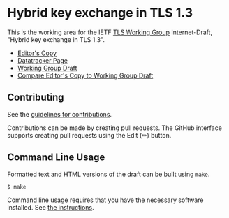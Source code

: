 # Hybrid key exchange in TLS 1.3

This is the working area for the IETF [TLS Working Group](https://datatracker.ietf.org/wg/tls/documents/) Internet-Draft, "Hybrid key exchange in TLS 1.3".

* [Editor's Copy](https://dstebila.github.io/draft-ietf-tls-hybrid-design/#go.draft-ietf-tls-hybrid-design.html)
* [Datatracker Page](https://datatracker.ietf.org/doc/draft-ietf-tls-hybrid-design)
* [Working Group Draft](https://datatracker.ietf.org/doc/html/draft-ietf-tls-hybrid-design)
* [Compare Editor's Copy to Working Group Draft](https://dstebila.github.io/draft-ietf-tls-hybrid-design/#go.draft-ietf-tls-hybrid-design.diff)


## Contributing

See the
[guidelines for contributions](https://github.com/dstebila/draft-ietf-tls-hybrid-design/blob/master/CONTRIBUTING.md).

Contributions can be made by creating pull requests.
The GitHub interface supports creating pull requests using the Edit (✏) button.


## Command Line Usage

Formatted text and HTML versions of the draft can be built using `make`.

```sh
$ make
```

Command line usage requires that you have the necessary software installed.  See
[the instructions](https://github.com/martinthomson/i-d-template/blob/main/doc/SETUP.md).

